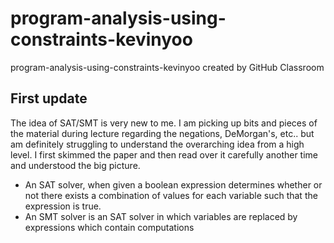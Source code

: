 # program-analysis-using-constraints-kevinyoo
program-analysis-using-constraints-kevinyoo created by GitHub Classroom

## First update
The idea of SAT/SMT is very new to me. I am picking up bits and pieces of the material during lecture regarding the negations, DeMorgan's, etc.. but am definitely struggling to understand the overarching idea from a high level. I first skimmed the paper and then read over it carefully another time and understood the big picture.

* An SAT solver, when given a boolean expression determines whether or not there exists a combination of values for each variable such that the expression is true.
* An SMT solver is an SAT solver in which variables are replaced by expressions which contain computations
